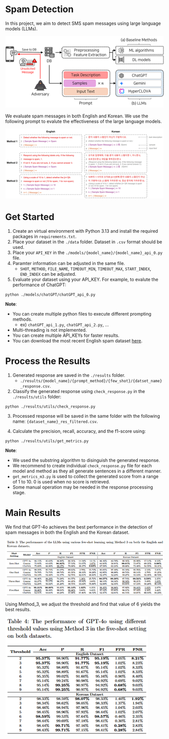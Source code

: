 # Spam Detection
In this project, we aim to detect SMS spam messages using large language models (LLMs).

![images](./images/spam_detection_framework.jpg)

We evaluate spam messages in both English and Korean. We use the following prompt to evalute the effectiveness of the large language models.

![images](./images/prompt_description.jpg)

# Get Started
1. Create an virtual environment with Python 3.13 and install the required packages in `requirements.txt`.
2. Place your dataset in the `./data` folder. Dataset in `.csv` format should be used.
3. Place your `API_KEY` in the `./models/{model_name}/{model_name}_api_0.py` file.
4. Paramter information can be adjusted in the same file.
   - `SHOT`, `METHOD`, `FILE_NAME`, `TIMEOUT_MIN`, `TIMEOUT_MAX`, `START_INDEX`, `END_INDEX` can be adjusted.
5. Evaluate your dataset using your API_KEY. For example, to evalute the performance of ChatGPT:
```
python ./models/chatGPT/chatGPT_api_0.py
```
**Note**:
- You can create multiple python files to execute different prompting methods.
    - ex) `chatGPT_api_1.py`, `chatGPT_api_2.py`, ...
- Multi-threading is not implemented.
- You can create multiple API_KEYs for faster results.
- You can download the most recent English spam dataset [here](https://github.com/smspamresearch/spstudy).

# Process the Results
1. Generated response are saved in the `./results` folder.
    - `./results/{model_name}/{prompt_method}/{few_shot}/{datset_name}_response.csv`.
2. Classify the generated response using `check_response.py` in the `./results/utils` folder:
```
python ./results/utils/check_response.py
```
3. Processed response will be saved in the same folder with the following name: `{dataset_name}_res_filtered.csv`.

4. Calculate the precision, recall, accuracy, and the f1-score using:
```
python ./results/utils/get_metrics.py
```

**Note**:
- We used the substring algorithm to disinguish the generated response.
- We recommend to create individual `check_response.py` file for each model and method as they all generate sentences in a different manner.
- `get_metrics_m3.py` is used to collect the generated score from a range of 1 to 10. 0 is used when no score is retrieved.
- Some manual operation may be needed in the response processing stage.

# Main Results
We find that GPT-4o achieves the best performance in the detection of spam messages in both the English and the Korean dataset.

![images](./images/table_3.png)

Using Method_3, we adjust the threshold and find that value of 6 yields the best results.

![images](./images/table_4.png)

